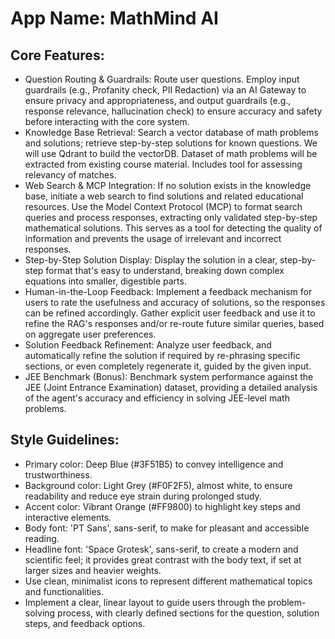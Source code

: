 # **App Name**: MathMind AI

## Core Features:

- Question Routing & Guardrails: Route user questions. Employ input guardrails (e.g., Profanity check, PII Redaction) via an AI Gateway to ensure privacy and appropriateness, and output guardrails (e.g., response relevance, hallucination check) to ensure accuracy and safety before interacting with the core system.
- Knowledge Base Retrieval: Search a vector database of math problems and solutions; retrieve step-by-step solutions for known questions. We will use Qdrant to build the vectorDB. Dataset of math problems will be extracted from existing course material. Includes tool for assessing relevancy of matches.
- Web Search & MCP Integration: If no solution exists in the knowledge base, initiate a web search to find solutions and related educational resources. Use the Model Context Protocol (MCP) to format search queries and process responses, extracting only validated step-by-step mathematical solutions. This serves as a tool for detecting the quality of information and prevents the usage of irrelevant and incorrect responses.
- Step-by-Step Solution Display: Display the solution in a clear, step-by-step format that's easy to understand, breaking down complex equations into smaller, digestible parts.
- Human-in-the-Loop Feedback: Implement a feedback mechanism for users to rate the usefulness and accuracy of solutions, so the responses can be refined accordingly. Gather explicit user feedback and use it to refine the RAG's responses and/or re-route future similar queries, based on aggregate user preferences.
- Solution Feedback Refinement: Analyze user feedback, and automatically refine the solution if required by re-phrasing specific sections, or even completely regenerate it, guided by the given input.
- JEE Benchmark (Bonus): Benchmark system performance against the JEE (Joint Entrance Examination) dataset, providing a detailed analysis of the agent's accuracy and efficiency in solving JEE-level math problems.

## Style Guidelines:

- Primary color: Deep Blue (#3F51B5) to convey intelligence and trustworthiness.
- Background color: Light Grey (#F0F2F5), almost white, to ensure readability and reduce eye strain during prolonged study.
- Accent color: Vibrant Orange (#FF9800) to highlight key steps and interactive elements.
- Body font: 'PT Sans', sans-serif, to make for pleasant and accessible reading.
- Headline font: 'Space Grotesk', sans-serif, to create a modern and scientific feel; it provides great contrast with the body text, if set at larger sizes and heavier weights.
- Use clean, minimalist icons to represent different mathematical topics and functionalities.
- Implement a clear, linear layout to guide users through the problem-solving process, with clearly defined sections for the question, solution steps, and feedback options.
